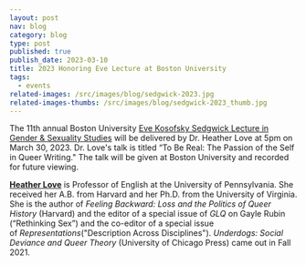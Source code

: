 ```yaml
---
layout: post
nav: blog
category: blog
type: post
published: true
publish_date: 2023-03-10
title: 2023 Honoring Eve Lecture at Boston University
tags:
  - events
related-images: /src/images/blog/sedgwick-2023.jpg
related-images-thumbs: /src/images/blog/sedgwick-2023_thumb.jpg
---
```

T﻿he 11th annual Boston University [Eve Kosofsky Sedgwick Lecture in Gender & Sexuality Studies](https://www.bu.edu/honoringeve/) will be delivered by Dr. Heather Love at 5pm on March 30, 2023. Dr. Love's talk is titled “To Be Real: The Passion of the Self in Queer Writing." The talk will be given at Boston University and recorded for future viewing.

**[Heather Love](https://www.english.upenn.edu/people/heather-k-love)** is Professor of English at the University of Pennsylvania. She received her A.B. from Harvard and her Ph.D. from the University of Virginia. She is the author of *Feeling Backward: Loss and the Politics of Queer History* (Harvard) and the editor of a special issue of *GLQ* on Gayle Rubin (“Rethinking Sex”) and the co-editor of a special issue of *Representations*("Description Across Disciplines"). *Underdogs: Social Deviance and Queer Theory* (University of Chicago Press) came out in Fall 2021.